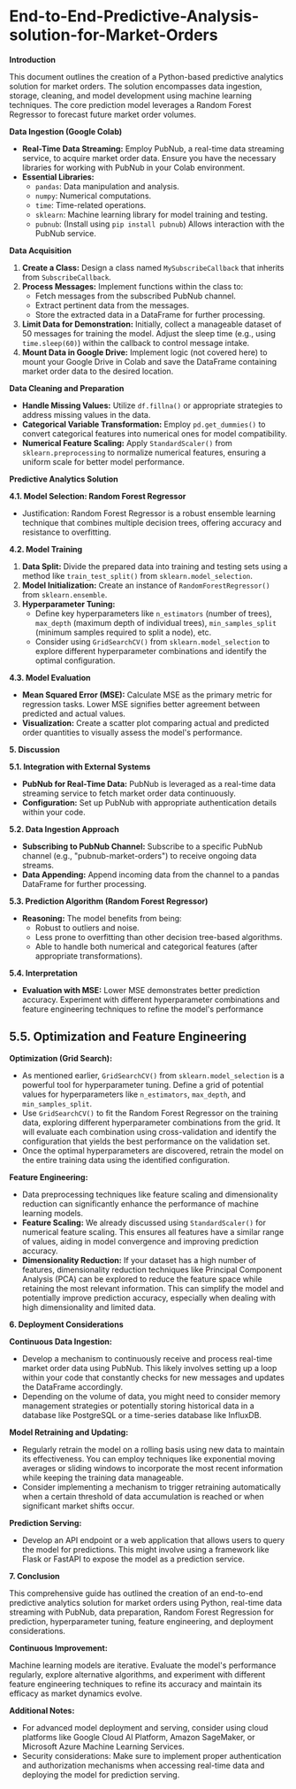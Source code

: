 # End-to-End-Predictive-Analysis-solution-for-Market-Orders

**Introduction**

This document outlines the creation of a Python-based predictive analytics solution for market orders. The solution encompasses data ingestion, storage, cleaning, and model development using machine learning techniques. The core prediction model leverages a Random Forest Regressor to forecast future market order volumes.

**Data Ingestion (Google Colab)**

- **Real-Time Data Streaming:** Employ PubNub, a real-time data streaming service, to acquire market order data. Ensure you have the necessary libraries for working with PubNub in your Colab environment.
- **Essential Libraries:**
    - `pandas`: Data manipulation and analysis.
    - `numpy`: Numerical computations.
    - `time`: Time-related operations.
    - `sklearn`: Machine learning library for model training and testing.
    - `pubnub`: (Install using `pip install pubnub`) Allows interaction with the PubNub service.

**Data Acquisition**

1. **Create a Class:** Design a class named `MySubscribeCallback` that inherits from `SubscribeCallback`.
2. **Process Messages:** Implement functions within the class to:
    - Fetch messages from the subscribed PubNub channel.
    - Extract pertinent data from the messages.
    - Store the extracted data in a DataFrame for further processing.
3. **Limit Data for Demonstration:** Initially, collect a manageable dataset of 50 messages for training the model. Adjust the sleep time (e.g., using `time.sleep(60)`) within the callback to control message intake.
4. **Mount Data in Google Drive:** Implement logic (not covered here) to mount your Google Drive in Colab and save the DataFrame containing market order data to the desired location.

**Data Cleaning and Preparation**

- **Handle Missing Values:** Utilize `df.fillna()` or appropriate strategies to address missing values in the data.
- **Categorical Variable Transformation:** Employ `pd.get_dummies()` to convert categorical features into numerical ones for model compatibility.
- **Numerical Feature Scaling:** Apply `StandardScaler()` from `sklearn.preprocessing` to normalize numerical features, ensuring a uniform scale for better model performance.

**Predictive Analytics Solution**

**4.1. Model Selection: Random Forest Regressor**

- Justification: Random Forest Regressor is a robust ensemble learning technique that combines multiple decision trees, offering accuracy and resistance to overfitting.

**4.2. Model Training**

1. **Data Split:** Divide the prepared data into training and testing sets using a method like `train_test_split()` from `sklearn.model_selection`.
2. **Model Initialization:** Create an instance of `RandomForestRegressor()` from `sklearn.ensemble`.
3. **Hyperparameter Tuning:**
    - Define key hyperparameters like `n_estimators` (number of trees), `max_depth` (maximum depth of individual trees), `min_samples_split` (minimum samples required to split a node), etc.
    - Consider using `GridSearchCV()` from `sklearn.model_selection` to explore different hyperparameter combinations and identify the optimal configuration.

**4.3. Model Evaluation**

- **Mean Squared Error (MSE):** Calculate MSE as the primary metric for regression tasks. Lower MSE signifies better agreement between predicted and actual values.
- **Visualization:** Create a scatter plot comparing actual and predicted order quantities to visually assess the model's performance.

**5. Discussion**

**5.1. Integration with External Systems**

- **PubNub for Real-Time Data:** PubNub is leveraged as a real-time data streaming service to fetch market order data continuously.
- **Configuration:** Set up PubNub with appropriate authentication details within your code.

**5.2. Data Ingestion Approach**

- **Subscribing to PubNub Channel:** Subscribe to a specific PubNub channel (e.g., "pubnub-market-orders") to receive ongoing data streams.
- **Data Appending:** Append incoming data from the channel to a pandas DataFrame for further processing.

**5.3. Prediction Algorithm (Random Forest Regressor)**

- **Reasoning:** The model benefits from being:
    - Robust to outliers and noise.
    - Less prone to overfitting than other decision tree-based algorithms.
    - Able to handle both numerical and categorical features (after appropriate transformations).

**5.4. Interpretation**

- **Evaluation with MSE:** Lower MSE demonstrates better prediction accuracy. Experiment with different hyperparameter combinations and feature engineering techniques to refine the model's performance

## 5.5. Optimization and Feature Engineering

**Optimization (Grid Search):**

- As mentioned earlier, `GridSearchCV()` from `sklearn.model_selection` is a powerful tool for hyperparameter tuning. Define a grid of potential values for hyperparameters like `n_estimators`, `max_depth`, and `min_samples_split`.
- Use `GridSearchCV()` to fit the Random Forest Regressor on the training data, exploring different hyperparameter combinations from the grid. It will evaluate each combination using cross-validation and identify the configuration that yields the best performance on the validation set.
- Once the optimal hyperparameters are discovered, retrain the model on the entire training data using the identified configuration.

**Feature Engineering:**

- Data preprocessing techniques like feature scaling and dimensionality reduction can significantly enhance the performance of machine learning models.
- **Feature Scaling:** We already discussed using `StandardScaler()` for numerical feature scaling. This ensures all features have a similar range of values, aiding in model convergence and improving prediction accuracy.
- **Dimensionality Reduction:** If your dataset has a high number of features, dimensionality reduction techniques like Principal Component Analysis (PCA) can be explored to reduce the feature space while retaining the most relevant information. This can simplify the model and potentially improve prediction accuracy, especially when dealing with high dimensionality and limited data.

**6. Deployment Considerations**

**Continuous Data Ingestion:**

- Develop a mechanism to continuously receive and process real-time market order data using PubNub. This likely involves setting up a loop within your code that constantly checks for new messages and updates the DataFrame accordingly.
- Depending on the volume of data, you might need to consider memory management strategies or potentially storing historical data in a database like PostgreSQL or a time-series database like InfluxDB.

**Model Retraining and Updating:**

- Regularly retrain the model on a rolling basis using new data to maintain its effectiveness. You can employ techniques like exponential moving averages or sliding windows to incorporate the most recent information while keeping the training data manageable.
- Consider implementing a mechanism to trigger retraining automatically when a certain threshold of data accumulation is reached or when significant market shifts occur.

**Prediction Serving:**

- Develop an API endpoint or a web application that allows users to query the model for predictions. This might involve using a framework like Flask or FastAPI to expose the model as a prediction service.

**7. Conclusion**

This comprehensive guide has outlined the creation of an end-to-end predictive analytics solution for market orders using Python, real-time data streaming with PubNub, data preparation, Random Forest Regression for prediction, hyperparameter tuning, feature engineering, and deployment considerations.

**Continuous Improvement:**

Machine learning models are iterative. Evaluate the model's performance regularly, explore alternative algorithms, and experiment with different feature engineering techniques to refine its accuracy and maintain its efficacy as market dynamics evolve.

**Additional Notes:**

- For advanced model deployment and serving, consider using cloud platforms like Google Cloud AI Platform, Amazon SageMaker, or Microsoft Azure Machine Learning Services.
- Security considerations: Make sure to implement proper authentication and authorization mechanisms when accessing real-time data and deploying the model for prediction serving.
